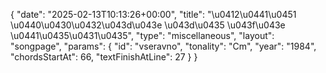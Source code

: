 {
    "date": "2025-02-13T10:13:26+00:00",
    "title": "\u0412\u0441\u0451 \u0440\u0430\u0432\u043d\u043e \u043d\u0435 \u043f\u043e \u0441\u0435\u0431\u0435",
    "type": "miscellaneous",
    "layout": "songpage",
    "params": {
        "id": "vseravno",
        "tonality": "Cm",
        "year": "1984",
        "chordsStartAt": 66,
        "textFinishAtLine": 27
    }
}